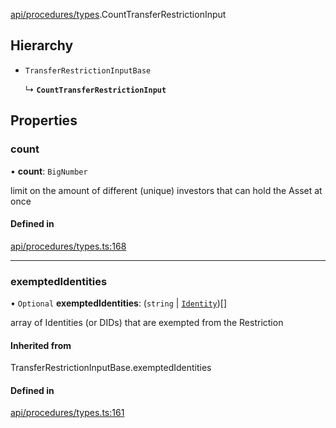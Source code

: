 [api/procedures/types](../../../../Modules/API/Procedures/Types.md).CountTransferRestrictionInput

## Hierarchy

- `TransferRestrictionInputBase`

  ↳ **`CountTransferRestrictionInput`**

## Properties

### count

• **count**: `BigNumber`

limit on the amount of different (unique) investors that can hold the Asset at once

#### Defined in

[api/procedures/types.ts:168](https://github.com/PolymeshAssociation/polymesh-sdk/blob/15be87e8/src/api/procedures/types.ts#L168)

___

### exemptedIdentities

• `Optional` **exemptedIdentities**: (`string` \| [`Identity`](../../../../Classes/API/Entities/Identity/Identity.md))[]

array of Identities (or DIDs) that are exempted from the Restriction

#### Inherited from

TransferRestrictionInputBase.exemptedIdentities

#### Defined in

[api/procedures/types.ts:161](https://github.com/PolymeshAssociation/polymesh-sdk/blob/15be87e8/src/api/procedures/types.ts#L161)
